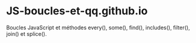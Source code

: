 # JS-boucles-et-qq.github.io
Boucles JavaScript et méthodes every(), some(), find(), includes(), filter(), join() et splice().
